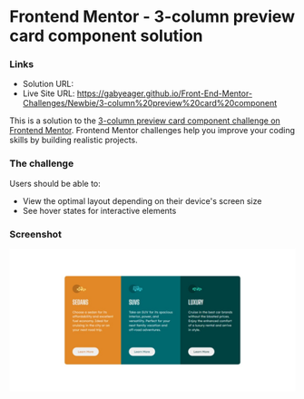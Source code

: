 # Frontend Mentor - 3-column preview card component solution

### Links

- Solution URL:
- Live Site URL: https://gabyeager.github.io/Front-End-Mentor-Challenges/Newbie/3-column%20preview%20card%20component

This is a solution to the [3-column preview card component challenge on Frontend Mentor](https://www.frontendmentor.io/challenges/3column-preview-card-component-pH92eAR2-). Frontend Mentor challenges help you improve your coding skills by building realistic projects.

### The challenge

Users should be able to:

- View the optimal layout depending on their device's screen size
- See hover states for interactive elements

### Screenshot

![](./design/screenshot.jpeg)


